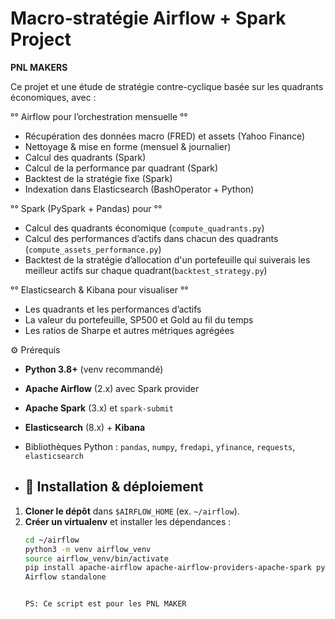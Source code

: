# Macro‐stratégie Airflow + Spark Project
**PNL MAKERS**

Ce projet et une étude de stratégie contre-cyclique basée sur les quadrants économiques, avec :

°° Airflow pour l’orchestration mensuelle °°
  - Récupération des données macro (FRED) et assets (Yahoo Finance)
  - Nettoyage & mise en forme (mensuel & journalier)
  - Calcul des quadrants (Spark)
  - Calcul de la performance par quadrant (Spark)
  - Backtest de la stratégie fixe (Spark)
  - Indexation dans Elasticsearch (BashOperator + Python)

°° Spark (PySpark + Pandas) pour °°
  - Calcul des quadrants économique  (`compute_quadrants.py`)
  - Calcul des performances d’actifs dans chacun des quadrants  (`compute_assets_performance.py`)
  - Backtest de la stratégie d’allocation d'un portefeuille qui suiverais les meilleur actifs sur chaque quadrant(`backtest_strategy.py`)

°° Elasticsearch & Kibana pour visualiser °°
  - Les quadrants et les performances d’actifs
  - La valeur du portefeuille, SP500 et Gold au fil du temps  
  - Les ratios de Sharpe et autres métriques agrégées
 
 ⚙️ Prérequis

- **Python 3.8+** (venv recommandé)  
- **Apache Airflow** (2.x) avec Spark provider  
- **Apache Spark** (3.x) et `spark-submit`  
- **Elasticsearch** (8.x) + **Kibana**  
- Bibliothèques Python : `pandas`, `numpy`, `fredapi`, `yfinance`, `requests`, `elasticsearch`

- ## 🚀 Installation & déploiement

1. **Cloner le dépôt** dans `$AIRFLOW_HOME` (ex. `~/airflow`).  
2. **Créer un virtualenv** et installer les dépendances :
   ```bash
   cd ~/airflow
   python3 -m venv airflow_venv
   source airflow_venv/bin/activate
   pip install apache-airflow apache-airflow-providers-apache-spark pyspark pandas numpy fredapi yfinance requests elasticsearch
   Airflow standalone


   PS: Ce script est pour les PNL MAKER
   
